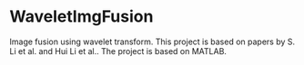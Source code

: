 # WaveletImgFusion
Image fusion using wavelet transform. This project is based on papers by S. Li et al. and Hui Li et al.. The project is based on MATLAB. 
